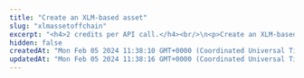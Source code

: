 ```yaml
---
title: "Create an XLM-based asset"
slug: "xlmassetoffchain"
excerpt: "<h4>2 credits per API call.</h4><br/>\n<p>Create an XLM-based asset in a virtual account. The asset must be created and configured on the Stellar blockchain before <a href=\"https://apidoc.tatum.io/tag/Stellar#operation/XlmTrustLineBlockchain\">creating a trust line</a>.</p>\n<p>This API call will create an internal virtual currency. You can create virtual accounts with off-chain support.</p>"
hidden: false
createdAt: "Mon Feb 05 2024 11:38:10 GMT+0000 (Coordinated Universal Time)"
updatedAt: "Mon Feb 05 2024 11:38:16 GMT+0000 (Coordinated Universal Time)"
---
```

